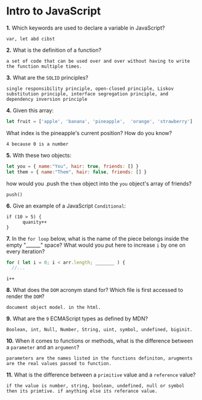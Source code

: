 # Intro to JavaScript

**1.** Which keywords are used to declare a variable in JavaScript?
<!-- enter you answer in the space below -->
```
var, let abd cibst
```
**2.** What is the definition of a function?
<!-- enter you answer in the space below -->
```
a set of code that can be used over and over without having to write the function multiple times.
```
**3.** What are the `SOLID` principles?
<!-- enter you answer in the space below -->
```
single responsibility principle, open-closed principle, Liskov substitution principle, interface segregation principle, and dependency inversion principle
```
**4.** Given this array: 
```js
let fruit = ['apple', 'banana', 'pineapple',  'orange', 'strawberry']
``` 
What index is the pineapple's current position? How do you know?
<!-- enter you answer in the space below -->
```
4 because 0 is a number
```
**5.** With these two objects: 
```js
let you = { name:"You", hair: true, friends: [] }
let them = { name:"Them", hair: false, friends: [] }
```
how would you .push the `them` object into the `you` object's array of friends?
<!-- enter you answer in the space below -->
```
push()
```

**6.** Give an example of a JavaScript `Conditional`:
<!-- enter you answer in the space below -->
```
if (10 > 5) {
      quanity++
}
```
**7.** In the `for loop` below, what is the name of the piece belongs inside the empty "______" space? What would you put here to increase `i` by one on every iteration?
```js
for ( let i = 0; i < arr.length; _______ ) {
  //...
```
<!-- enter you answer in the space below -->
```
i++
```
**8.** What does the `DOM` acronym stand for? Which file is first accessed to render the `DOM`?
<!-- enter you answer in the space below -->
```
document object model. in the html.
```

**9.** What are the `9` ECMAScript types as defined by MDN?
<!-- enter you answer in the space below -->
```
Boolean, int, Null, Number, String, uint, symbol, undefined, biginit.
```
**10.** When it comes to functions or methods, what is the difference between a `parameter` and an `argument`?
<!-- enter you answer in the space below -->
```
parameters are the names listed in the functions definiton, arugments are the real values passed to function.
```
**11.** What is the difference between a `primitive` value and a `reference` value?
<!-- enter you answer in the space below -->
```
if the value is number, string, boolean, undefined, null or symbol then its primtive. if anything else its referance value.
```